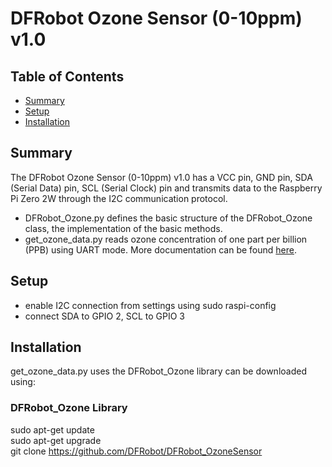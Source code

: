 # DFRobot Ozone Sensor (0-10ppm) v1.0

## Table of Contents
* [Summary](#Summary)
* [Setup](#Setup)
* [Installation](#Installation)


## Summary
The DFRobot Ozone Sensor (0-10ppm) v1.0 has a VCC pin, GND pin, SDA (Serial Data) pin, SCL (Serial Clock) pin and transmits data to the Raspberry Pi Zero 2W through the I2C communication protocol.

* DFRobot_Ozone.py defines the basic structure of the DFRobot_Ozone class, the implementation of the basic methods.
* get_ozone_data.py reads ozone concentration of one part per billion (PPB) using UART mode.
More documentation can be found <a href="https://wiki.dfrobot.com/Gravity_IIC_Ozone_Sensor_(0-10ppm)%20SKU_SEN0321" target="blank">here</a>.

## Setup
* enable I2C connection from settings using sudo raspi-config
* connect SDA to GPIO 2, SCL to GPIO 3

## Installation
get_ozone_data.py uses the DFRobot_Ozone library can be downloaded using:

### DFRobot_Ozone Library
sudo apt-get update <br />
sudo apt-get upgrade <br />
git clone https://github.com/DFRobot/DFRobot_OzoneSensor <br />

